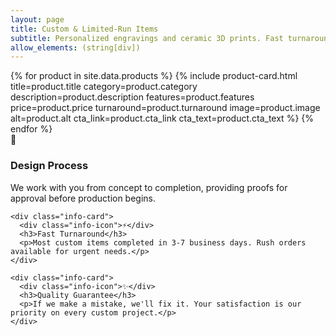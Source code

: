```yaml
---
layout: page
title: Custom & Limited‑Run Items
subtitle: Personalized engravings and ceramic 3D prints. Fast turnarounds, gift‑ready on request.
allow_elements: (string[div])
---
```


<!-- Product Grid -->
<div class="product-grid">
{% for product in site.data.products %}
  {% include product-card.html 
     title=product.title 
     category=product.category 
     description=product.description 
     features=product.features 
     price=product.price 
     turnaround=product.turnaround 
     image=product.image 
     alt=product.alt 
     cta_link=product.cta_link 
     cta_text=product.cta_text %}
{% endfor %}
</div>

<!-- Shop Information Section -->
<div class="shop-info-section">
  <div class="shop-info-grid">
    <div class="info-card">
      <div class="info-icon">🎨</div>
      <h3>Design Process</h3>
      <p>We work with you from concept to completion, providing proofs for approval before production begins.</p>
    </div>
    
    <div class="info-card">
      <div class="info-icon">⚡</div>
      <h3>Fast Turnaround</h3>
      <p>Most custom items completed in 3-7 business days. Rush orders available for urgent needs.</p>
    </div>
    
    <div class="info-card">
      <div class="info-icon">✨</div>
      <h3>Quality Guarantee</h3>
      <p>If we make a mistake, we'll fix it. Your satisfaction is our priority on every custom project.</p>
    </div>
  </div>
</div>
